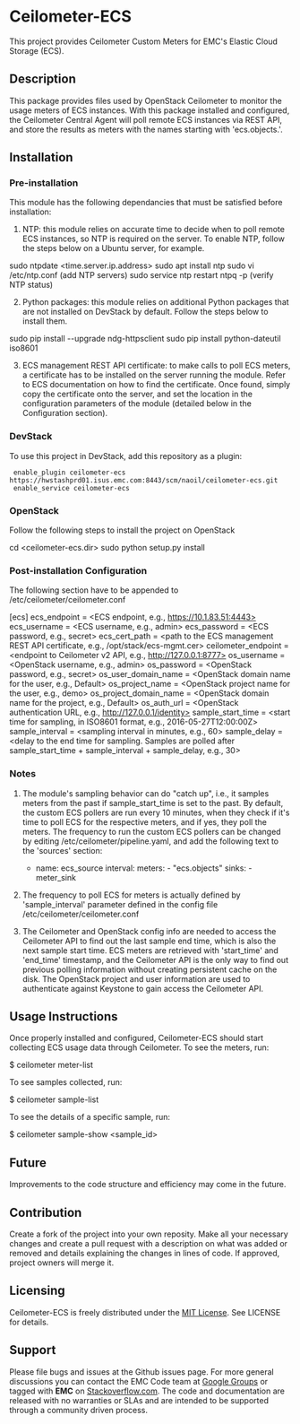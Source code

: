 Ceilometer-ECS
======================
This project provides Ceilometer Custom Meters for EMC's Elastic Cloud Storage (ECS).

## Description

This package provides files used by OpenStack Ceilometer to monitor the usage meters of ECS instances. With this package installed and configured, the Ceilometer Central Agent will poll remote ECS instances via REST API, and store the results as meters with the names starting with 'ecs.objects.'.

## Installation

### Pre-installation
This module has the following dependancies that must be satisfied before installation:

1. NTP: this module relies on accurate time to decide when to poll remote ECS instances, so NTP is required on the server. To enable NTP, follow the steps below on a Ubuntu server, for example.

sudo ntpdate <time.server.ip.address>
sudo apt install ntp
sudo vi /etc/ntp.conf (add NTP servers)
sudo service ntp restart
ntpq -p (verify NTP status)

2. Python packages: this module relies on additional Python packages that are not installed on DevStack by default. Follow the steps below to install them.

sudo pip install --upgrade ndg-httpsclient
sudo pip install python-dateutil iso8601

3. ECS management REST API certificate: to make calls to poll ECS meters, a certificate has to be installed on the server running the module. Refer to ECS documentation on how to find the certificate. Once found, simply copy the certificate onto the server, and set the location in the configuration parameters of the module (detailed below in the Configuration section).

### DevStack
To use this project in DevStack, add this repository as a plugin:

     enable_plugin ceilometer-ecs https://hwstashprd01.isus.emc.com:8443/scm/naoil/ceilometer-ecs.git
     enable_service ceilometer-ecs

### OpenStack

Follow the following steps to install the project on OpenStack 

cd <ceilometer-ecs.dir>
sudo python setup.py install

### Post-installation Configuration

The following section have to be appended to /etc/ceilometer/ceilometer.conf

[ecs]
ecs_endpoint = <ECS endpoint, e.g., https://10.1.83.51:4443>
ecs_username = <ECS username, e.g., admin>
ecs_password = <ECS password, e.g., secret>
ecs_cert_path = <path to the ECS management REST API certificate, e.g., /opt/stack/ecs-mgmt.cer>
ceilometer_endpoint = <endpoint to Ceilometer v2 API, e.g., http://127.0.0.1:8777>
os_username = <OpenStack username, e.g., admin>
os_password = <OpenStack password, e.g., secret>
os_user_domain_name = <OpenStack domain name for the user, e.g., Default>
os_project_name = <OpenStack project name for the user, e.g., demo>
os_project_domain_name = <OpenStack domain name for the project, e.g., Default>
os_auth_url = <OpenStack authentication URL, e.g., http://127.0.0.1/identity>
sample_start_time = <start time for sampling, in ISO8601 format, e.g., 2016-05-27T12:00:00Z>
sample_interval = <sampling interval in minutes, e.g., 60>
sample_delay = <delay to the end time for sampling. Samples are polled after sample_start_time + sample_interval + sample_delay, e.g., 30>

### Notes

1. The module's sampling behavior can do "catch up", i.e., it samples meters from the past if sample_start_time is set to the past. By default, the custom ECS pollers are run every 10 minutes, when they check if it's time to poll ECS for the respective meters, and if yes, they poll the meters. The frequency to run the custom ECS pollers can be changed by editing /etc/ceilometer/pipeline.yaml, and add the following text to the 'sources' section:

    - name: ecs_source
      interval: <interval to run the poller in seconds>
      meters:
          - "ecs.objects"
      sinks:
          - meter_sink

2. The frequency to poll ECS for meters is actually defined by 'sample_interval' parameter defined in the config file /etc/ceilometer/ceilometer.conf

3. The Ceilometer and OpenStack config info are needed to access the Ceilometer API to find out the last sample end time, which is also the next sample start time. ECS meters are retrieved with 'start_time' and 'end_time' timestamp, and the Ceilometer API is the only way to find out previous polling information without creating persistent cache on the disk. The OpenStack project and user information are used to authenticate against Keystone to gain access the Ceilometer API.

## Usage Instructions

Once properly installed and configured, Ceilometer-ECS should start collecting ECS usage data through Ceilometer. To see the meters, run:

$ ceilometer meter-list

To see samples collected, run:

$ ceilometer sample-list

To see the details of a specific sample, run:

$ ceilometer sample-show <sample_id>

## Future

Improvements to the code structure and efficiency may come in the future.

## Contribution
Create a fork of the project into your own reposity. Make all your necessary changes and create a pull request with a description on what was added or removed and details explaining the changes in lines of code. If approved, project owners will merge it.

Licensing
---------

Ceilometer-ECS is freely distributed under the <a href="http://emccode.github.io/sampledocs/LICENSE">MIT License</a>. See LICENSE for details.

Support
-------
Please file bugs and issues at the Github issues page. For more general discussions you can contact the EMC Code team at <a href="https://groups.google.com/forum/#!forum/emccode-users">Google Groups</a> or tagged with **EMC** on <a href="https://stackoverflow.com">Stackoverflow.com</a>. The code and documentation are released with no warranties or SLAs and are intended to be supported through a community driven process.
